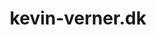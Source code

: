 ---
title: 'kevin-verner.dk'
description: 'Lorem ipsum dolor sit amet'
pubDate: '21 jan 2024'
heroImage: '/project/kevin-verner.jpeg'
isPost: false
colSize: 3
type: "Freelance"
---